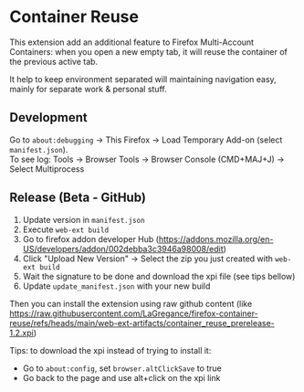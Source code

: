 # Container Reuse

This extension add an additional feature to Firefox Multi-Account Containers: when you open a new empty tab,
it will reuse the container of the previous active tab.

It help to keep environment separated will maintaining navigation easy, mainly for separate work & personal stuff.

## Development

Go to `about:debugging` -> This Firefox -> Load Temporary Add-on (select `manifest.json`).  
To see log: Tools -> Browser Tools -> Browser Console (CMD+MAJ+J) -> Select Multiprocess

## Release (Beta - GitHub)

1. Update version in `manifest.json`
2. Execute `web-ext build`
3. Go to firefox addon developer Hub (https://addons.mozilla.org/en-US/developers/addon/002debba3c3946a98008/edit)
4. Click "Upload New Version" -> Select the zip you just created with `web-ext build`
5. Wait the signature to be done and download the xpi file (see tips bellow)
6. Update `update_manifest.json` with your new build

Then you can install the extension using raw github content (like https://raw.githubusercontent.com/LaGregance/firefox-container-reuse/refs/heads/main/web-ext-artifacts/container_reuse_prerelease-1.2.xpi)

Tips: to download the xpi instead of trying to install it:
- Go to `about:config`, set `browser.altClickSave` to true
- Go back to the page and use alt+click on the xpi link
